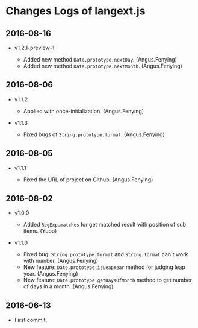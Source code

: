 # Changes Logs of langext.js

## 2016-08-16

-   v1.2.1-preview-1

    - Added new method `Date.prototype.nextDay`. (Angus.Fenying)
    - Added new method `Date.prototype.nextMonth`. (Angus.Fenying)

## 2016-08-06

-   v1.1.2

    - Applied with once-initialization. (Angus.Fenying)

-   v1.1.3

    - Fixed bugs of `String.prototype.format`. (Angus.Fenying)

## 2016-08-05

-   v1.1.1

    - Fixed the URL of project on Github. (Angus.Fenying)

## 2016-08-02

-   v1.0.0

    - Added `RegExp.matches` for get matched result with position of sub items. (Yubo)

-   v1.1.0

    - Fixed bug: `String.prototype.format` and `String.format` can't work with number. (Angus.Fenying)
    - New feature: `Date.prototype.isLeapYear` method for judging leap year. (Angus.Fenying)
    - New feature: `Date.prototype.getDaysOfMonth` method to get number of days in a month. (Angus.Fenying)

## 2016-06-13

- First commit.

